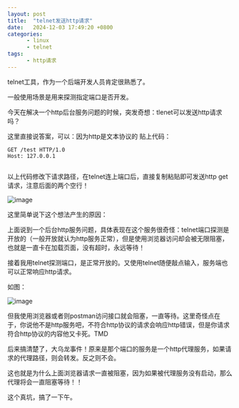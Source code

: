 ```yaml
---
layout: post
title:  "telnet发送http请求"
date:   2024-12-03 17:49:20 +0800
categories:
      - linux
      - telnet
tags:
      - http请求
---
```


telnet工具，作为一个后端开发人员肯定很熟悉了。

一般使用场景是用来探测指定端口是否开发。

今天在解决一个http后台服务问题的时候，突发奇想：tlenet可以发送http请求吗？ 

这里直接说答案，可以：因为http是文本协议的
贴上代码：
```text
GET /test HTTP/1.0
Host: 127.0.0.1


```

以上代码修改下请求路径，在telnet连上端口后，直接复制粘贴即可发送http get 请求，注意后面的两个空行！

![image](https://github.com/user-attachments/assets/fb76b14f-7f1c-4188-983f-1ef4ad2cca90)



这里简单说下这个想法产生的原因：

上面说到一个后台http服务问题，具体表现在这个服务很奇怪：telnet端口探测是开放的（一般开放就认为http服务正常），但是使用浏览器访问却会被无限阻塞，也就是一直卡在加载页面，没有超时，永远等待！

接着我用telnet探测端口，是正常开放的。又使用telnet随便敲点输入，服务端也可以正常响应http请求。

如图：

![image](https://github.com/user-attachments/assets/b4362ea3-40bb-40e7-aff9-02b3f664f62c)


但我使用浏览器或者则postman访问接口就会阻塞，一直等待。这里奇怪点在于，你说他不是http服务吧，不符合http协议的请求会响应http错误，但是你请求符合http协议的内容他又卡死。TMD

后来搞清楚了，大乌龙事件！原来是那个端口的服务是一个http代理服务，如果请求的代理路径，则会转发。反之则不会。

这也就是为什么上面浏览器请求一直被阻塞，因为如果被代理服务没有启动，那么代理将会一直阻塞等待！！

这个真坑，搞了一下午。
